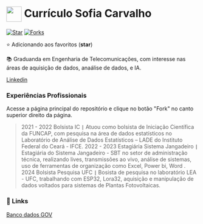 <h1>
    <a href="https://www.dio.me/">
     <img align="center" width="40px" src="https://hermes.digitalinnovation.one/assets/diome/logo-minimized.png"></a>
    <span> Currículo Sofia Carvalho</span>
</h1>

[![Star](https://img.shields.io/github/stars/Sofiaarduesp/dio-lab-open-source?style=social)](https://github.com/Sofiaarduesp/dio-lab-open-source)
[![Forks](https://img.shields.io/github/forks/Sofiaarduesp/dio-lab-open-source?style=social)](https://github.com/Sofiaarduesp/dio-lab-open-source/tree/main/docs)

⭐ Adicionando aos favoritos (**star**) 


📚 Graduanda em Engenharia de Telecomunicações, com interesse nas áreas de aquisição de dados, anaálise de dados, e IA.

     

[Linkedin](https://www.linkedin.com/in/sofia-diniz-de-carvalho-1b535a1a5)

###  Experiências Profissionais
Acesse a página principal do repositório e clique no botão "Fork" no canto superior direito da página.
> 2021 - 2022 Bolsista IC      __`|`__       Atuou como bolsista de Iniciação Científica da FUNCAP, com pesquisa na área de dados estatísticos no Laboratório de Análise de Dados Estatísticos – LADE do Instituto Federal do Ceará - IFCE.
> 2022 - 2023 Estagiária Sistema Jangadeiro      __`|`__     Estagiária do Sistema Jangadeiro - SBT no setor de administração técnica, realizando lives, transmissões ao vivo, análise de sistemas, uso de ferramentas de organização como Excel, Power bi, Word .
> 2024 Bolsista Pesquisa UFC   __`|`__   Bosista de pesquisa no laboratório LEA - UFC, trabalhando com ESP32, Lora32, aquisição e manipulação de dados voltados para sistemas de Plantas Fotovoltaicas.

### 🔎 Links

[Banco dados GOV](hhttps://dados.gov.br/)

